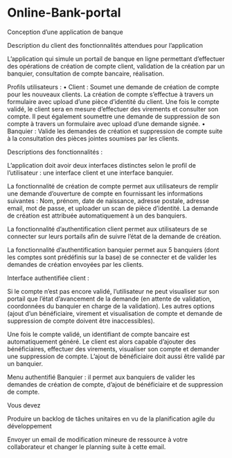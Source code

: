 # Online-Bank-portal

Conception d’une application de banque

Description du client des fonctionnalités attendues pour l’application

L’application qui simule un portail de banque en ligne permettant d’effectuer des opérations de création de compte client, validation de la création par un banquier, consultation de compte bancaire, réalisation.

Profils utilisateurs : • Client : Soumet une demande de création de compte pour les nouveaux clients. La création de compte s’effectue à travers un formulaire avec upload d’une pièce d’identité du client. Une fois le compte validé, le client sera en mesure d’effectuer des virements et consulter son compte. Il peut également soumettre une demande de suppression de son compte à travers un formulaire avec upload d’une demande signée. • Banquier : Valide les demandes de création et suppression de compte suite à la consultation des pièces jointes soumises par les clients.

Descriptions des fonctionnalités :

L’application doit avoir deux interfaces distinctes selon le profil de l’utilisateur : une interface client et une interface banquier.

La fonctionnalité de création de compte permet aux utilisateurs de remplir une demande d’ouverture de compte en fournissant les informations suivantes : Nom, prénom, date de naissance, adresse postale, adresse email, mot de passe, et uploader un scan de pièce d’identité. La demande de création est attribuée automatiquement à un des banquiers.

La fonctionnalité d’authentification client permet aux utilisateurs de se connecter sur leurs portails afin de suivre l’état de la demande de création.

La fonctionnalité d’authentification banquier permet aux 5 banquiers (dont les comptes sont prédéfinis sur la base) de se connecter et de valider les demandes de création envoyées par les clients.

Interface authentifiée client :

Si le compte n’est pas encore validé, l’utilisateur ne peut visualiser sur son portail que l’état d’avancement de la demande (en attente de validation, coordonnées du banquier en charge de la validation). Les autres options (ajout d’un bénéficiaire, virement et visualisation de compte et demande de suppression de compte doivent être inaccessibles).

Une fois le compte validé, un identifiant de compte bancaire est automatiquement généré. Le client est alors capable d’ajouter des bénéficiaires, effectuer des virements, visualiser son compte et demander une suppression de compte. L’ajout de bénéficiaire doit aussi être validé par un banquier.

Menu authentifié Banquier : il permet aux banquiers de valider les demandes de création de compte, d’ajout de bénéficiaire et de suppression de compte.

Vous devez

Produire un backlog de tâches unitaires en vu de la planification agile du développement

Envoyer un email de modification mineure de ressource à votre collaborateur et changer le planning suite à cette email.
